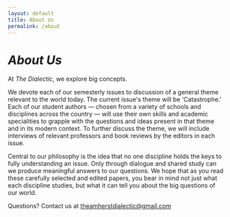```yaml
---
layout: default
title: About Us
permalink: /about
---
```


# _About Us_

At _The Dialectic_, we explore big concepts. 


We devote each of our semesterly issues to discussion of a general theme relevant to the world today. The current issue's theme will be 'Catastrophe.' Each of our student authors — chosen from a variety of schools and disciplines across the country — will use their own skills and academic specialities to grapple with the questions and ideas present in that theme and in its modern context. 
To further discuss the theme, we will include interviews of relevant professors and book reviews by the editors in each issue. 


Central to our philosophy is the idea that no one discipline holds the keys to fully understanding an issue. Only through dialogue and shared study can we produce meaningful answers to our questions. 
We hope that as you read these carefully selected and edited papers, you bear in mind not just what each discipline studies, but what it can tell you about the big questions of our world. 

Questions? Contact us at theamherstdialectic@gmail.com